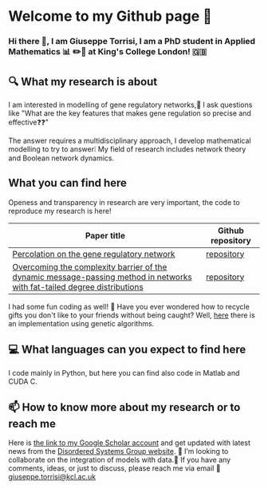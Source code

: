 # Welcome to my Github page :dizzy: 
### Hi there 👋, I am Giuseppe Torrisi, I am a PhD student in Applied Mathematics :bar_chart: :pencil2::notebook: at King's College London! :uk:
## :mag: What my research is about
I am interested in modelling of gene regulatory networks,:thinking: I ask questions like "What are the key features that makes gene regulation so precise and effective:question::question:"


The answer requires a multidisciplinary approach, I develop mathematical modelling to try to answer:grey_exclamation: My field of research includes network theory and Boolean network dynamics.
## What you can find here
Openess and transparency in research are very important, the code to reproduce my research is here! 

| Paper title  | Github repository |
| --| --- |
| [Percolation on the gene regulatory network](https://iopscience.iop.org/article/10.1088/1742-5468/aba7b0)  | [repository](https://github.com/g-torr/percolation-grn)  |
| [Overcoming the complexity barrier of the dynamic message-passing method in networks with fat-tailed degree distributions](https://doi.org/10.1103/PhysRevE.104.045313)  | [repository](https://github.com/g-torr/dynamic_unlocking)  |

I had some fun coding as well! :gift: Have you ever wondered how to recycle gifts you don't like to your friends without being caught? Well, [here](https://github.com/g-torr/recycle_gift) there is an implementation using genetic algorithms.
## :computer: What languages can you expect to find here
I code mainly in Python,  but here you can find also code in Matlab and  CUDA C.
## 📫 How to know more about my research or to reach me
Here is  [the link to my Google Scholar account](https://scholar.google.com/citations?hl=en&user=ZI00mzcAAAAJ) and get updated with latest news from the [Disordered Systems Group website](https://dissyskcl.github.io/).
 :dancers: I’m looking to collaborate on the integration of models with data.:raising_hand: If you have any comments, ideas, or just to discuss,  please reach me via email :email: giuseppe.torrisi@kcl.ac.uk
 
<!--
**g-torr/g-torr** is a ✨ _special_ ✨ repository because its `README.md` (this file) appears on your GitHub profile.

Here are some ideas to get you started:

- 🔭 I’m currently working on ...
- 🌱 I’m currently learning ...
- 👯 I’m looking to collaborate on ...
- 🤔 I’m looking for help with ...
- 💬 Ask me about ...
- 📫 How to reach me: ...
- 😄 Pronouns: ...
- ⚡ Fun fact: ...
-->

